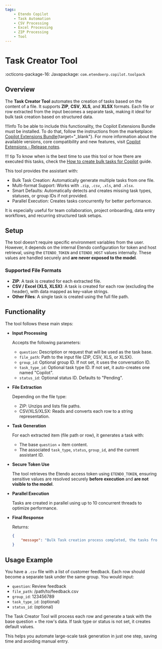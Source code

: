 ```yaml
---
tags:
    - Etendo Copilot
    - Task Automation
    - CSV Processing
    - Excel Processing
    - ZIP Processing
    - Tool
---
```


# Task Creator Tool

:octicons-package-16: Javapackage: `com.etendoerp.copilot.toolpack`

## Overview

The **Task Creator Tool** automates the creation of tasks based on the content of a file. It supports **ZIP**, **CSV**, **XLS**, and **XLSX** formats. Each file or row extracted from the input becomes a separate task, making it ideal for bulk task creation based on structured data.

!!!info
    To be able to include this functionality, the Copilot Extensions Bundle must be installed. To do that, follow the instructions from the marketplace: [Copilot Extensions Bundle](https://marketplace.etendo.cloud/?#/product-details?module=82C5DA1B57884611ABA8F025619D4C05){target="\_blank"}. For more information about the available versions, core compatibility and new features, visit [Copilot Extensions - Release notes](../../../whats-new/release-notes/etendo-copilot/bundles/release-notes.md).

!!! tip
    To know when is the best time to use this tool or how there are executed this tasks, check the [How to create bulk tasks for Copilot](../how-to-guides/how-to-create-and-work-with-bulk-tasks-for-copilot.md) guide.

This tool provides the assistant with:

- Bulk Task Creation: Automatically generate multiple tasks from one file.
- Multi-format Support: Works with `.zip`, `.csv`, `.xls`, and `.xlsx`.
- Smart Defaults: Automatically detects and creates missing task types, statuses, or group IDs if not provided.
- Parallel Execution: Creates tasks concurrently for better performance.

It is especially useful for team collaboration, project onboarding, data entry workflows, and recurring structured task setups.

## Setup

The tool doesn’t require specific environment variables from the user. However, it depends on the internal Etendo configuration for token and host retrieval, using the `ETENDO_TOKEN` and `ETENDO_HOST` values internally. These values are handled securely and **are never exposed to the model**.

### Supported File Formats

- **ZIP**: A task is created for each extracted file.
- **CSV / Excel (XLS, XLSX)**: A task is created for each row (excluding the header), with data mapped as key-value strings.
- **Other Files**: A single task is created using the full file path.

## Functionality

The tool follows these main steps:

- **Input Processing**

    Accepts the following parameters:

    - `question`: Description or request that will be used as the task base.
    - `file_path`: Path to the input file (ZIP, CSV, XLS, or XLSX).
    - `group_id`: Optional group ID. If not set, it uses the conversation ID.
    - `task_type_id`: Optional task type ID. If not set, it auto-creates one named "Copilot".
    - `status_id`: Optional status ID. Defaults to "Pending".

- **File Extraction**

    Depending on the file type:

    - ZIP: Unzips and lists file paths.
    - CSV/XLS/XLSX: Reads and converts each row to a string representation.
  
- **Task Generation**

    For each extracted item (file path or row), it generates a task with:
    
    - The base `question` + item content.
    - The associated `task_type`, `status`, `group_id`, and the current assistant ID.

- **Secure Token Use**

    The tool retrieves the Etendo access token using `ETENDO_TOKEN`, ensuring sensitive values are resolved securely **before execution** and **are not visible to the model**.

- **Parallel Execution**

    Tasks are created in parallel using up to 10 concurrent threads to optimize performance.

- **Final Response**

    Returns:
    
    ```json
    {
        "message": "Bulk Task creation process completed, the tasks from this batch group has the group id: <group_id>"
    }
    ```

## Usage Example

You have a `.csv` file with a list of customer feedback. Each row should become a separate task under the same group. You would input:

- `question`: Review feedback
- `file_path`: /path/to/feedback.csv
- `group_id`: 123456789
- `task_type_id`: (optional)
- `status_id`: (optional)

The Task Creator Tool will process each row and generate a task with the base question + the row's data. If task type or status is not set, it creates default values.

This helps you automate large-scale task generation in just one step, saving time and avoiding manual entry.